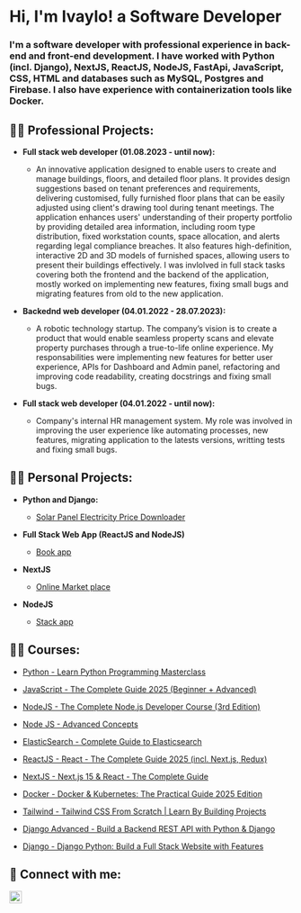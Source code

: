 <h1>Hi, I'm Ivaylo! a Software Developer</a></h1>

<h3>I'm a software developer with professional experience in back-end and front-end development. I have worked with Python (incl. Django), NextJS, ReactJS, NodeJS, FastApi, JavaScript, CSS, HTML and databases such as MySQL, Postgres and Firebase. I also have experience with containerization tools like Docker.
</h3>

<h2>👨‍💻 Professional Projects:</h2>

- <b>Full stack web developer (01.08.2023 - until now):</b>
  - An innovative application designed to enable users to create and manage buildings, floors, and detailed floor plans. It provides design suggestions based on tenant preferences and requirements, delivering customised, fully furnished floor plans that can be easily adjusted using client's drawing tool during tenant meetings. The application enhances users' understanding of their property portfolio by providing detailed area information, including room type distribution, fixed workstation counts, space allocation, and alerts regarding legal compliance breaches. It also features high-definition, interactive 2D and 3D models of furnished spaces, allowing users to present their buildings effectively. I was invlolved in full stack tasks covering both the frontend and the backend of the application, mostly worked on implementing new features, fixing small bugs and migrating features from old to the new application.
 
- <b>Backednd web developer (04.01.2022 - 28.07.2023):</b>
  - A robotic technology startup. The company’s vision is to create a product that would enable seamless property scans and elevate property purchases through a true-to-life online experience. My responsabilities were implementing new features for better user experience, APIs for Dashboard and Admin panel, refactoring and improving code readability, creating docstrings and fixing small bugs.
 
- <b>Full stack web developer (04.01.2022 - until now):</b>
  - Company's internal HR management system. My role was involved in improving the user experience like automating processes, new features, migrating application to the latests versions, writting tests and fixing small bugs.
 
<h2>👨‍💻 Personal Projects:</h2>

- <b>Python and Django:</b>
  - [Solar Panel Electricity Price Downloader](https://github.com/ivaylobandrov/DjangoAdvancedProjectITIDO)

- <b>Full Stack Web App (ReactJS and NodeJS)</b>
  - [Book app](https://github.com/ivaylobandrov/ITIDONodeJSReact-Project)

- <b>NextJS</b>
  - [Online Market place](https://github.com/ivaylobandrov/OnlineMarketplaceItido)

- <b>NodeJS</b>
  - [Stack app](https://github.com/ivaylobandrov/StackNodeJsApp)

<h2>👨‍💻 Courses:</h2>

- [Python - Learn Python Programming Masterclass](https://www.udemy.com/course/python-the-complete-python-developer-course/?couponCode=ACCAGE0923)

- [JavaScript - The Complete Guide 2025 (Beginner + Advanced)](https://www.udemy.com/course/javascript-the-complete-guide-2020-beginner-advanced/?couponCode=ACCAGE0923)

- [NodeJS - The Complete Node.js Developer Course (3rd Edition)](https://www.udemy.com/course/the-complete-nodejs-developer-course-2/?couponCode=ACCAGE0923)

- [Node JS - Advanced Concepts](https://www.udemy.com/course/advanced-node-for-developers/learn/lecture/9646826?start=0#overview)

- [ElasticSearch - Complete Guide to Elasticsearch](https://www.udemy.com/course/elasticsearch-complete-guide/?couponCode=ACCAGE0923)

- [ReactJS - React - The Complete Guide 2025 (incl. Next.js, Redux)](https://www.udemy.com/course/react-the-complete-guide-incl-redux/learn/lecture/8231756?start=0#overview)

- [NextJS - Next.js 15 & React - The Complete Guide](https://www.udemy.com/course/nextjs-react-the-complete-guide/learn/lecture/41161466?start=0#overview)

- [Docker - Docker & Kubernetes: The Practical Guide 2025 Edition](https://www.udemy.com/course/docker-kubernetes-the-practical-guide/?couponCode=ACCAGE0923)

- [Tailwind - Tailwind CSS From Scratch | Learn By Building Projects](https://www.udemy.com/course/tailwind-from-scratch/?couponCode=ACCAGE0923)

- [Django Advanced - Build a Backend REST API with Python & Django](https://www.udemy.com/course/django-python-advanced/?couponCode=ACCAGE0923)

- [Django - Django Python: Build a Full Stack Website with Features](https://www.udemy.com/course/python-django-2021-complete-course/?couponCode=ACCAGE0923)

<h2> 🤳 Connect with me:</h2>

[<img align="left" alt="JoshMadakor | LinkedIn" width="22px" src="https://cdn.jsdelivr.net/npm/simple-icons@v3/icons/linkedin.svg" />][linkedin]

[linkedin]: https://www.linkedin.com/in/ivaylo-bandrov-7819ba1aa

<!--
**joshmadakor1/joshmadakor1** is a ✨ _special_ ✨ repository because its `README.md` (this file) appears on your GitHub profile.
